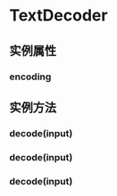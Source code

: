 # TextDecoder


## 实例属性


### encoding

<!-- UTSJSON.TextDecoder.encoding.description -->

<!-- UTSJSON.TextDecoder.encoding.param -->

<!-- UTSJSON.TextDecoder.encoding.returnValue -->

<!-- UTSJSON.TextDecoder.encoding.test -->

<!-- UTSJSON.TextDecoder.encoding.compatibility -->

<!-- UTSJSON.TextDecoder.encoding.tutorial -->


## 实例方法


### decode(input)

<!-- UTSJSON.TextDecoder.decode.description -->

<!-- UTSJSON.TextDecoder.decode.param -->

<!-- UTSJSON.TextDecoder.decode.returnValue -->

<!-- UTSJSON.TextDecoder.decode.test -->

<!-- UTSJSON.TextDecoder.decode.compatibility -->

<!-- UTSJSON.TextDecoder.decode.tutorial -->

### decode(input)

<!-- UTSJSON.TextDecoder.decode_1.description -->

<!-- UTSJSON.TextDecoder.decode_1.param -->

<!-- UTSJSON.TextDecoder.decode_1.returnValue -->

<!-- UTSJSON.TextDecoder.decode_1.test -->

<!-- UTSJSON.TextDecoder.decode_1.compatibility -->

<!-- UTSJSON.TextDecoder.decode_1.tutorial -->

### decode(input)

<!-- UTSJSON.TextDecoder.decode_2.description -->

<!-- UTSJSON.TextDecoder.decode_2.param -->

<!-- UTSJSON.TextDecoder.decode_2.returnValue -->

<!-- UTSJSON.TextDecoder.decode_2.test -->

<!-- UTSJSON.TextDecoder.decode_2.compatibility -->

<!-- UTSJSON.TextDecoder.decode_2.tutorial -->